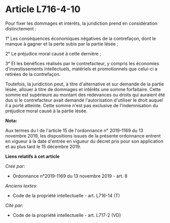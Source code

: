 # Article L716-4-10

Pour fixer les dommages et intérêts, la juridiction prend en considération distinctement : 

1° Les conséquences économiques négatives de la contrefaçon, dont le manque à gagner et la perte subis par la partie lésée ; 

2° Le préjudice moral causé à cette dernière ; 

3° Et les bénéfices réalisés par le contrefacteur, y compris les économies d'investissements intellectuels, matériels et
promotionnels que celui-ci a retirées de la contrefaçon. 

Toutefois, la juridiction peut, à titre d'alternative et sur demande de la partie lésée, allouer à titre de dommages et
intérêts une somme forfaitaire. Cette somme est supérieure au montant des redevances ou droits qui auraient été dus si le
contrefacteur avait demandé l'autorisation d'utiliser le droit auquel il a porté atteinte. Cette somme n'est pas exclusive de
l'indemnisation du préjudice moral causé à la partie lésée.

**Nota:**

Aux termes du I de l'article 15 de l'ordonnance n° 2019-1169 du 13 novembre 2019, les dispositions issues de la présente
ordonnance entrent en vigueur à la date d'entrée en vigueur du décret pris pour son application et au plus tard le 15
décembre 2019.

**Liens relatifs à cet article**

_Créé par_:

  - Ordonnance n°2019-1169 du 13 novembre 2019 - art. 8

_Anciens textes_:

  - Code de la propriété intellectuelle - art. L716-14 (T)

_Cité par_:

  - Code de la propriété intellectuelle - art. L717-2 (VD)
